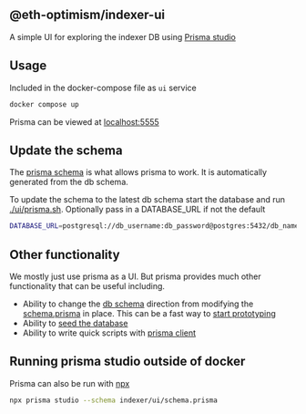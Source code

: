 ## @eth-optimism/indexer-ui

A simple UI for exploring the indexer DB using [Prisma studio](https://www.prisma.io)

## Usage

Included in the docker-compose file as `ui` service

```bash
docker compose up
```

Prisma can be viewed at [localhost:5555](http://localhost:5555)

## Update the schema

The [prisma schema](https://www.prisma.io/docs/reference/api-reference/prisma-schema-reference) is what allows prisma to work. It is automatically generated from the db schema.

To update the schema to the latest db schema start the database and run [./ui/prisma.sh](./prisma.sh).  Optionally pass in a DATABASE_URL if not the default

```bash
DATABASE_URL=postgresql://db_username:db_password@postgres:5432/db_name
```

## Other functionality

We mostly just use prisma as a UI. But prisma provides much other functionality that can be useful including.

- Ability to change the [db schema](https://www.prisma.io/docs/reference/api-reference/command-reference#db-push) direction from modifying the [schema.prisma](./schema.prisma) in place. This can be a fast way to [start prototyping](https://www.prisma.io/docs/guides/migrate/prototyping-schema-db-push)
- Ability to [seed the database](https://www.prisma.io/docs/guides/migrate/seed-database)
- Ability to write quick scripts with [prisma client](https://www.prisma.io/docs/reference/api-reference/prisma-client-reference)

## Running prisma studio outside of docker

Prisma can also be run with [npx](https://docs.npmjs.com/cli/v8/commands/npx)

```bash
npx prisma studio --schema indexer/ui/schema.prisma
```
